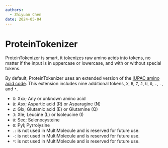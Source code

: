 ```yaml
---
authors:
  - Zhiyuan Chen
date: 2024-05-04
---
```


# ProteinTokenizer

ProteinTokenizer is smart, it tokenizes raw amino acids into tokens, no matter if the input is in uppercase or lowercase, and with or without special tokens.

By default, ProteinTokenizer uses an extended version of the [IUPAC amino acid code](https://www.bioinformatics.org/sms2/iupac.html).
This extension includes nine additional tokens, `X`, `B`, `Z`, `J`, `U`, `O`, `.`, `-`, and `*`.

- `X`: Xxx; Any or unknown amino acid
- `B`: Asx; Aspartic acid (R) or Asparagine (N)
- `Z`: Glx; Glutamic acid (E) or Glutamine (Q)
- `J`: Xle; Leucine (L) or Isoleucine (I)
- `U`: Sec; Selenocysteine
- `O`: Pyl; Pyrrolysine
- `.`: is not used in MultiMolecule and is reserved for future use.
- `-`: is not used in MultiMolecule and is reserved for future use.
- `*`: is not used in MultiMolecule and is reserved for future use.
